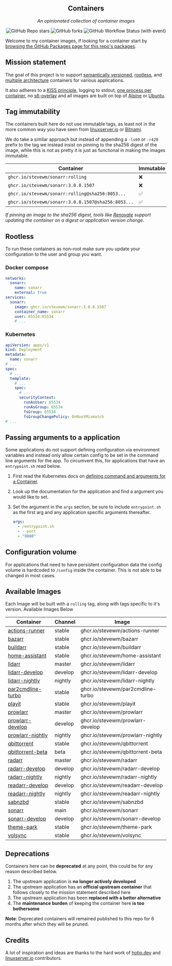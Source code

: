<!---
NOTE: AUTO-GENERATED FILE
to edit this file, instead edit its template at: ./github/scripts/templates/README.md.j2
-->
<div align="center">


## Containers

_An opinionated collection of container images_

</div>

<div align="center">

![GitHub Repo stars](https://img.shields.io/github/stars/stevewm/containers?style=for-the-badge)
![GitHub forks](https://img.shields.io/github/forks/stevewm/containers?style=for-the-badge)
![GitHub Workflow Status (with event)](https://img.shields.io/github/actions/workflow/status/stevewm/containers/release-scheduled.yaml?style=for-the-badge&label=Scheduled%20Release)

</div>

Welcome to my container images, if looking for a container start by [browsing the GitHub Packages page for this repo's packages](https://github.com/stevewm?tab=packages&repo_name=containers).

## Mission statement

The goal of this project is to support [semantically versioned](https://semver.org/), [rootless](https://rootlesscontaine.rs/), and [multiple architecture](https://www.docker.com/blog/multi-arch-build-and-images-the-simple-way/) containers for various applications.

It also adheres to a [KISS principle](https://en.wikipedia.org/wiki/KISS_principle), logging to stdout, [one process per container](https://testdriven.io/tips/59de3279-4a2d-4556-9cd0-b444249ed31e/), no [s6-overlay](https://github.com/just-containers/s6-overlay) and all images are built on top of [Alpine](https://hub.docker.com/_/alpine) or [Ubuntu](https://hub.docker.com/_/ubuntu).

## Tag immutability

The containers built here do not use immutable tags, as least not in the more common way you have seen from [linuxserver.io](https://fleet.linuxserver.io/) or [Bitnami](https://bitnami.com/stacks/containers).

We do take a similar approach but instead of appending a `-ls69` or `-r420` prefix to the tag we instead insist on pinning to the sha256 digest of the image, while this is not as pretty it is just as functional in making the images immutable.

| Container                                          | Immutable |
|----------------------------------------------------|-----------|
| `ghcr.io/stevewm/sonarr:rolling`                   | ❌         |
| `ghcr.io/stevewm/sonarr:3.0.8.1507`                | ❌         |
| `ghcr.io/stevewm/sonarr:rolling@sha256:8053...`    | ✅         |
| `ghcr.io/stevewm/sonarr:3.0.8.1507@sha256:8053...` | ✅         |

_If pinning an image to the sha256 digest, tools like [Renovate](https://github.com/renovatebot/renovate) support updating the container on a digest or application version change._

## Rootless

To run these containers as non-root make sure you update your configuration to the user and group you want.

### Docker compose

```yaml
networks:
  sonarr:
    name: sonarr
    external: true
services:
  sonarr:
    image: ghcr.io/stevewm/sonarr:3.0.8.1507
    container_name: sonarr
    user: 65534:65534
    # ...
```

### Kubernetes

```yaml
apiVersion: apps/v1
kind: Deployment
metadata:
  name: sonarr
# ...
spec:
  # ...
  template:
    # ...
    spec:
      # ...
      securityContext:
        runAsUser: 65534
        runAsGroup: 65534
        fsGroup: 65534
        fsGroupChangePolicy: OnRootMismatch
# ...
```

## Passing arguments to a application

Some applications do not support defining configuration via environment variables and instead only allow certain config to be set in the command line arguments for the app. To circumvent this, for applications that have an `entrypoint.sh` read below.

1. First read the Kubernetes docs on [defining command and arguments for a Container](https://kubernetes.io/docs/tasks/inject-data-application/define-command-argument-container/).
2. Look up the documentation for the application and find a argument you would like to set.
3. Set the argument in the `args` section, be sure to include `entrypoint.sh` as the first arg and any application specific arguments thereafter.

    ```yaml
    args:
      - /entrypoint.sh
      - --port
      - "8080"
    ```

## Configuration volume

For applications that need to have persistent configuration data the config volume is hardcoded to `/config` inside the container. This is not able to be changed in most cases.

## Available Images

Each Image will be built with a `rolling` tag, along with tags specific to it's version. Available Images Below

Container | Channel | Image
--- | --- | ---
[actions-runner](https://github.com/stevewm/containers/pkgs/container/actions-runner) | stable | ghcr.io/stevewm/actions-runner
[bazarr](https://github.com/stevewm/containers/pkgs/container/bazarr) | stable | ghcr.io/stevewm/bazarr
[buildarr](https://github.com/stevewm/containers/pkgs/container/buildarr) | stable | ghcr.io/stevewm/buildarr
[home-assistant](https://github.com/stevewm/containers/pkgs/container/home-assistant) | stable | ghcr.io/stevewm/home-assistant
[lidarr](https://github.com/stevewm/containers/pkgs/container/lidarr) | master | ghcr.io/stevewm/lidarr
[lidarr-develop](https://github.com/stevewm/containers/pkgs/container/lidarr-develop) | develop | ghcr.io/stevewm/lidarr-develop
[lidarr-nightly](https://github.com/stevewm/containers/pkgs/container/lidarr-nightly) | nightly | ghcr.io/stevewm/lidarr-nightly
[par2cmdline-turbo](https://github.com/stevewm/containers/pkgs/container/par2cmdline-turbo) | stable | ghcr.io/stevewm/par2cmdline-turbo
[playit](https://github.com/stevewm/containers/pkgs/container/playit) | stable | ghcr.io/stevewm/playit
[prowlarr](https://github.com/stevewm/containers/pkgs/container/prowlarr) | master | ghcr.io/stevewm/prowlarr
[prowlarr-develop](https://github.com/stevewm/containers/pkgs/container/prowlarr-develop) | develop | ghcr.io/stevewm/prowlarr-develop
[prowlarr-nightly](https://github.com/stevewm/containers/pkgs/container/prowlarr-nightly) | nightly | ghcr.io/stevewm/prowlarr-nightly
[qbittorrent](https://github.com/stevewm/containers/pkgs/container/qbittorrent) | stable | ghcr.io/stevewm/qbittorrent
[qbittorrent-beta](https://github.com/stevewm/containers/pkgs/container/qbittorrent-beta) | beta | ghcr.io/stevewm/qbittorrent-beta
[radarr](https://github.com/stevewm/containers/pkgs/container/radarr) | master | ghcr.io/stevewm/radarr
[radarr-develop](https://github.com/stevewm/containers/pkgs/container/radarr-develop) | develop | ghcr.io/stevewm/radarr-develop
[radarr-nightly](https://github.com/stevewm/containers/pkgs/container/radarr-nightly) | nightly | ghcr.io/stevewm/radarr-nightly
[readarr-develop](https://github.com/stevewm/containers/pkgs/container/readarr-develop) | develop | ghcr.io/stevewm/readarr-develop
[readarr-nightly](https://github.com/stevewm/containers/pkgs/container/readarr-nightly) | nightly | ghcr.io/stevewm/readarr-nightly
[sabnzbd](https://github.com/stevewm/containers/pkgs/container/sabnzbd) | stable | ghcr.io/stevewm/sabnzbd
[sonarr](https://github.com/stevewm/containers/pkgs/container/sonarr) | main | ghcr.io/stevewm/sonarr
[sonarr-develop](https://github.com/stevewm/containers/pkgs/container/sonarr-develop) | develop | ghcr.io/stevewm/sonarr-develop
[theme-park](https://github.com/stevewm/containers/pkgs/container/theme-park) | stable | ghcr.io/stevewm/theme-park
[volsync](https://github.com/stevewm/containers/pkgs/container/volsync) | stable | ghcr.io/stevewm/volsync


## Deprecations

Containers here can be **deprecated** at any point, this could be for any reason described below.

1. The upstream application is **no longer actively developed**
2. The upstream application has an **official upstream container** that follows closely to the mission statement described here
3. The upstream application has been **replaced with a better alternative**
4. The **maintenance burden** of keeping the container here **is too bothersome**

**Note**: Deprecated containers will remained published to this repo for 6 months after which they will be pruned.

## Credits

A lot of inspiration and ideas are thanks to the hard work of [hotio.dev](https://hotio.dev/) and [linuxserver.io](https://www.linuxserver.io/) contributors.